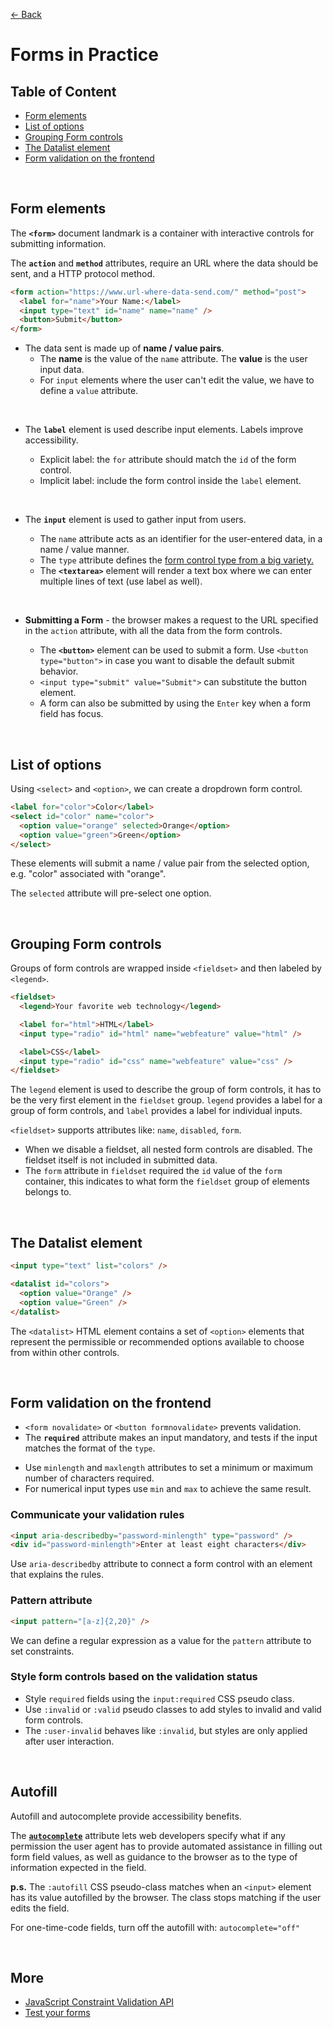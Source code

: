 [&larr; Back](./README.md)

# Forms in Practice

## Table of Content

- [Form elements](#form-elements)
- [List of options](#list-of-options)
- [Grouping Form controls](#grouping-form-controls)
- [The Datalist element](#the-datalist-element)
- [Form validation on the frontend](#form-validation-on-the-frontend)

<br>

## Form elements

The **`<form>`** document landmark is a container with interactive controls for submitting information.

The **`action`** and **`method`** attributes, require an URL where the data should be sent, and a HTTP protocol method.

```html
<form action="https://www.url-where-data-send.com/" method="post">
  <label for="name">Your Name:</label>
  <input type="text" id="name" name="name" />
  <button>Submit</button>
</form>
```

- The data sent is made up of **name / value pairs**.
  - The **name** is the value of the `name` attribute. The **value** is the user input data.
  - For `input` elements where the user can't edit the value, we have to define a `value` attribute.

<br>

- The **`label`** element is used describe input elements. Labels improve accessibility.

  - Explicit label: the `for` attribute should match the `id` of the form control.
  - Implicit label: include the form control inside the `label` element.

<br>

- The **`input`** element is used to gather input from users.

  - The `name` attribute acts as an identifier for the user-entered data, in a name / value manner.
  - The `type` attribute defines the [form control type from a big variety.](https://developer.mozilla.org/en-US/docs/Web/HTML/Element/Input)
  - The **`<textarea>`** element will render a text box where we can enter multiple lines of text (use label as well).

<br>

- **Submitting a Form** - the browser makes a request to the URL specified in the `action` attribute, with all the data from the form controls.

  - The **`<button>`** element can be used to submit a form. Use `<button type="button">` in case you want to disable the default submit behavior.
  - `<input type="submit" value="Submit">` can substitute the button element.
  - A form can also be submitted by using the `Enter` key when a form field has focus.

<br>

## List of options

Using `<select>` and `<option>`, we can create a dropdrown form control.

```html
<label for="color">Color</label>
<select id="color" name="color">
  <option value="orange" selected>Orange</option>
  <option value="green">Green</option>
</select>
```

These elements will submit a name / value pair from the selected option, e.g. "color" associated with "orange".

The `selected` attribute will pre-select one option.

<br>

## Grouping Form controls

Groups of form controls are wrapped inside `<fieldset>` and then labeled by `<legend>`.

```html
<fieldset>
  <legend>Your favorite web technology</legend>

  <label for="html">HTML</label>
  <input type="radio" id="html" name="webfeature" value="html" />

  <label>CSS</label>
  <input type="radio" id="css" name="webfeature" value="css" />
</fieldset>
```

The `legend` element is used to describe the group of form controls, it has to be the very first element in the `fieldset` group. `legend` provides a label for a group of form controls, and `label` provides a label for individual inputs.

`<fieldset>` supports attributes like: `name`, `disabled`, `form`.

- When we disable a fieldset, all nested form controls are disabled. The fieldset itself is not included in submitted data.
- The `form` attribute in `fieldset` required the `id` value of the `form` container, this indicates to what form the `fieldset` group of elements belongs to.

<br>

## The Datalist element

```html
<input type="text" list="colors" />

<datalist id="colors">
  <option value="Orange" />
  <option value="Green" />
</datalist>
```

The `<datalist>` HTML element contains a set of `<option>` elements that represent the permissible or recommended options available to choose from within other controls.

<br>

## Form validation on the frontend

- `<form novalidate>` or `<button formnovalidate>` prevents validation.
- The **`required`** attribute makes an input mandatory, and tests if the input matches the format of the `type`.

<div></div>

- Use `minlength` and `maxlength` attributes to set a minimum or maximum number of characters required.
- For numerical input types use `min` and `max` to achieve the same result.

<div></div>

### Communicate your validation rules

```html
<input aria-describedby="password-minlength" type="password" />
<div id="password-minlength">Enter at least eight characters</div>
```

Use `aria-describedby` attribute to connect a form control with an element that explains the rules.

### Pattern attribute

```html
<input pattern="[a-z]{2,20}" />
```

We can define a regular expression as a value for the `pattern` attribute to set constraints.

### Style form controls based on the validation status

- Style `required` fields using the `input:required` CSS pseudo class.
- Use `:invalid` or `:valid` pseudo classes to add styles to invalid and valid form controls.
- The `:user-invalid` behaves like `:invalid`, but styles are only applied after user interaction.

<br>

## Autofill

Autofill and autocomplete provide accessibility benefits.

The [**`autocomplete`**](https://developer.mozilla.org/en-US/docs/Web/HTML/Attributes/autocomplete) attribute lets web developers specify what if any permission the user agent has to provide automated assistance in filling out form field values, as well as guidance to the browser as to the type of information expected in the field.

**p.s.** The `:autofill` CSS pseudo-class matches when an `<input>` element has its value autofilled by the browser. The class stops matching if the user edits the field.

For one-time-code fields, turn off the autofill with: `autocomplete="off"`

<br>

## More

- [JavaScript Constraint Validation API](https://web.dev/learn/forms/validation/#provide-meaningful-error-messages)
- [Test your forms](https://web.dev/learn/forms/testing/)

<br>
